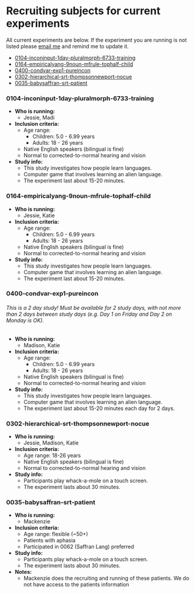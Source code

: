 # Recruiting subjects for current experiments
All current experiments are below.  If the experiment you are running is not listed please [email me][1] and remind me to update it.

- [0104-inconinput-1day-pluralmorph-6733-training](#0104-inconinput-1day-pluralmorph-6733-training)
- [0164-empiricalyang-9noun-mfrule-tophalf-child](#0164-empiricalyang-9noun-mfrule-tophalf-child)
- [0400-condvar-exp1-pureincon](#0400-condvar-exp1-pureincon)
- [0302-hierarchical-srt-thompsonnewport-nocue](#0302-hierarchical-srt-thompsonnewport-nocue)
- [0035-babysaffran-srt-patient](#0035-babysaffran-srt-patient)

### 0104-inconinput-1day-pluralmorph-6733-training
- **Who is running:**
	- Jessie, Madi
- **Inclusion criteria:**
	- Age range: 
      - Children: 5.0 - 6.99 years
      - Adults: 18 - 26 years
	- Native English speakers (bilingual is fine)
	- Normal to corrected-to-normal hearing and vision
- **Study info:**
	- This study investigates how people learn languages.
	- Computer game that involves learning an alien language.
	- The experiment last about 15-20 minutes.


### 0164-empiricalyang-9noun-mfrule-tophalf-child
- **Who is running:**
	- Jessie, Katie
- **Inclusion criteria:**
	- Age range: 
      - Children: 5.0 - 6.99 years
      - Adults: 18 - 26 years
	- Native English speakers (bilingual is fine)
	- Normal to corrected-to-normal hearing and vision
- **Study info:**
	- This study investigates how people learn languages.
	- Computer game that involves learning an alien language.
	- The experiment last about 15-20 minutes.

### 0400-condvar-exp1-pureincon
###### This is a 2 day study!  Must be available for 2 study days, with not more than 2 days between study days (e.g. Day 1 on Friday and Day 2 on Monday is OK).
- **Who is running:**
	- Madison, Katie
- **Inclusion criteria:**
	- Age range: 
      - Children: 5.0 - 6.99 years
      - Adults: 18 - 26 years
	- Native English speakers (bilingual is fine)
	- Normal to corrected-to-normal hearing and vision
- **Study info:**
	- This study investigates how people learn languages.
	- Computer game that involves learning an alien language.
	- The experiment last about 15-20 minutes each day for 2 days.

### 0302-hierarchical-srt-thompsonnewport-nocue
- **Who is running:**
	- Jessie, Madison, Katie
- **Inclusion criteria:**
	- Age range: 18-26 years
	- Native English speakers (bilingual is fine)
	- Normal to corrected-to-normal hearing and vision
- **Study info:**
	- Participants play whack-a-mole on a touch screen.
	- The experiment lasts about 30 minutes.

### 0035-babysaffran-srt-patient

- **Who is running:**
  - Mackenzie
- **Inclusion criteria:**
	- Age range: flexible (~50+)
	- Patients with aphasia
	- Participated in 0062 (Saffran Lang) preferred
- **Study info:**
	- Participants play whack-a-mole on a touch screen.
	- The experiment lasts about 30 minutes.
- **Notes:**
  - Mackenzie does the recruiting and running of these patients.  We do not have access to the patients information

[1]:	mailto:kathryn.schuler@gmail.com
